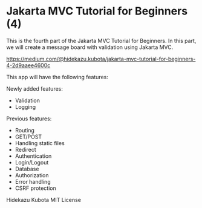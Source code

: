 # Jakarta MVC Tutorial for Beginners (4)

This is the fourth part of the Jakarta MVC Tutorial for Beginners.
In this part, we will create a message board with validation using Jakarta MVC.

https://medium.com/@hidekazu.kubota/jakarta-mvc-tutorial-for-beginners-4-2d9aaee4600c

This app will have the following features:

Newly added features:
- Validation
- Logging

Previous features:
- Routing
- GET/POST
- Handling static files
- Redirect
- Authentication
- Login/Logout
- Database
- Authorization
- Error handling 
- CSRF protection

Hidekazu Kubota
MIT License
